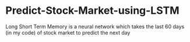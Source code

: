 # Predict-Stock-Market-using-LSTM
Long Short Term Memory is a neural network which takes the last 60 days (in my code) of stock market to predict the next day
